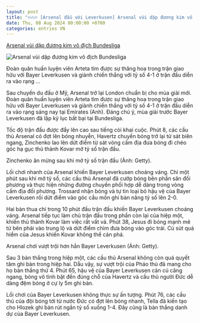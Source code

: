 ```yaml
---
layout: post
title: "🔥🔥🔥 [Arsenal đấu với Leverkusen] Arsenal vùi dập đương kim vô địch Bundesliga"
date: Thu, 08 Aug 2024 00:00:00 +0700
categories: entries VN
---
```

[Arsenal vùi dập đương kim vô địch Bundesliga](https://dantri.com.vn/the-thao/arsenal-vui-dap-duong-kim-vo-dich-bundesliga-20240808100612715.htm)

![Arsenal vùi dập đương kim vô địch Bundesliga](https://cdnphoto.dantri.com.vn/8yrcxK2Kc0K4CA5QpnSdXnJ9bT4=/zoom/1200_630/2024/08/08/arsenal-crop-1723086287503.jpeg)

Đoàn quân huấn luyện viên Arteta tìm được sự thăng hoa trong trận giao hữu với Bayer Leverkusen và giành chiến thắng với tỷ số 4-1 ở trận đấu diễn ra vào rạng ...

Sau chuyến du đấu ở Mỹ, Arsenal trở lại London chuẩn bị cho mùa giải mới. Đoàn quân huấn luyện viên Arteta tìm được sự thăng hoa trong trận giao hữu với Bayer Leverkusen và giành chiến thắng với tỷ số 4-1 ở trận đấu diễn ra vào rạng sáng nay tại Emirates (Anh). Đáng chú ý, mùa giải trước Bayer Leverkusen đã lập kỷ lục bất bại tại Bundesliga.

Tốc độ trận đấu được đẩy lên cao sau tiếng còi khai cuộc. Phút 8, các cầu thủ Arsenal có đợt lên bóng nhuyễn, Havertz chuyền bóng trở lại từ sát biên ngang, Zinchenko lao lên dứt điểm từ sát vòng cấm địa đưa bóng đi chéo góc hạ gục thủ thành Kovar mở tỷ số trận đấu.

Zinchenko ăn mừng sau khi mở tỷ số trận đấu (Ảnh: Getty).

Lối chơi nhanh của Arsenal khiến Bayer Leverkusen choáng váng. Chỉ một phút sau khi mở tỷ số, các cầu thủ Arsenal đã cướp bóng bên phần sân đối phương và thực hiện những đường chuyền phối hợp dễ dàng trong vòng cấm địa đối phương. Trossard nhận bóng và tự tin loại bỏ hậu vệ của Bayer Leverkusen rồi dứt điểm vào góc cầu môn ghi bàn nâng tỷ số lên 2-0.

Hai bàn thua chỉ trong 10 phút đầu trận đấu khiến Bayer Leverkusen choáng váng. Arsenal tiếp tục làm chủ trận đấu trong phần còn lại của hiệp một, khiến thủ thành Kovar làm việc rất vất vả. Phút 38, Jesus đi bóng mạnh mẽ từ bên phải vào trung lộ và dứt điểm chìm đưa bóng vào góc trái. Cú sút quá hiểm của Jesus khiến Kovar không thể cản phá.

Arsenal chơi vượt trội hơn hẳn Bayer Leverkusen (Ảnh: Getty).

Sau 3 bàn thắng trong hiệp một, các cầu thủ Arsenal không còn quá quyết tâm ghi bàn trong hiệp hai. Dẫu vậy, sự vượt trội của Pháo thủ đã mang cho họ bàn thắng thứ 4. Phút 65, hậu vệ của Bayer Leverkusen cản cú căng ngang, bóng vô tình bật đến đúng chỗ của Havertz và cầu thủ người Đức dễ dàng đệm bóng ở cự ly 5m ghi bàn.

Lối chơi của Bayer Leverkusen không thực sự ấn tượng. Phút 76, các cầu thủ của đội bóng tới từ nước Đức có đợt lên bóng nhanh, Tella đã kiến tạo cho Hlozek ghi bàn rút ngắn tỷ số xuống 1-4. Đây cũng là bàn thắng danh dự của Bayer Leverkusen.

